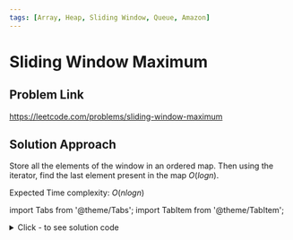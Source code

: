```yaml
---
tags: [Array, Heap, Sliding Window, Queue, Amazon]
---
```


# Sliding Window Maximum

## Problem Link
https://leetcode.com/problems/sliding-window-maximum

## Solution Approach

Store all the elements of the window in an ordered map. Then using the iterator, find the last element present in the map $O(logn)$.

Expected Time complexity: $O(nlogn)$

import Tabs from '@theme/Tabs';
import TabItem from '@theme/TabItem';

<details><summary>Click - to see solution code</summary>
<Tabs>
<TabItem value="cpp" label="C++">

```cpp
class Solution {
   public:
    vector<int> maxSlidingWindow(vector<int>& nums, int k) {
        map<int, int> mp;
        for (int i = 0; i < k; i++) mp[nums[i]]++;
        int n = nums.size();
        vector<int> ans;
        auto itr = mp.end();
        itr--;
        ans.push_back((*itr).first);
        for (int i = k; i < n; i++) {
            mp[nums[i]]++;
            mp[nums[i - k]]--;
            if (mp[nums[i - k]] == 0) {
                mp.erase(nums[i - k]);
            }
            itr = mp.end();
            itr--;
            ans.push_back((*itr).first);
        }

        return ans;
    }
};
```
</TabItem>
</Tabs>
</details>